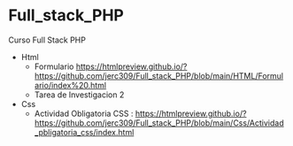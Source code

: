 # Full_stack_PHP
Curso Full Stack PHP

- Html
    - Formulario
        https://htmlpreview.github.io/?https://github.com/jerc309/Full_stack_PHP/blob/main/HTML/Formulario/index%20.html
    - Tarea de Investigacion 2
- Css
    - Actividad Obligatoria CSS :
        https://htmlpreview.github.io/?https://github.com/jerc309/Full_stack_PHP/blob/main/Css/Actividad_pbligatoria_css/index.html
